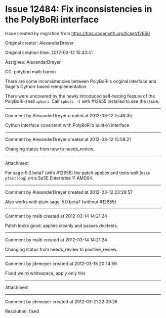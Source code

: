 # Issue 12484: Fix inconsistencies in the PolyBoRi interface

Issue created by migration from https://trac.sagemath.org/ticket/12656

Original creator: AlexanderDreyer

Original creation time: 2012-03-12 15:43:41

Assignee: AlexanderDreyer

CC:  polybori malb burcin

There are some inconsistencies between PolyBoRi's original interface and Sage's Cython-based reimplementation. 

There were uncovered by the newly introduced self-testing feature of the PolyBoRi-shell `ipbori`. Call `ipbori -t` with #12655 installed to see the issue.


---

Comment by AlexanderDreyer created at 2012-03-12 15:49:35

Cython interface consistent with PolyBoRi's built-in interface


---

Comment by AlexanderDreyer created at 2012-03-12 15:58:21

Changing status from new to needs_review.


---

Attachment

For sage-5.0.beta7 (with #12655) the patch applies and tests well (`make ptestlong`) on a SuSE Enterprise 11 AMD64.


---

Comment by AlexanderDreyer created at 2012-03-12 23:26:57

Also works with plain sage-5.0.beta7 (without #12655).


---

Comment by malb created at 2012-03-14 14:21:24

Patch looks good, applies cleanly and passes doctests.


---

Comment by malb created at 2012-03-14 14:21:24

Changing status from needs_review to positive_review.


---

Comment by jdemeyer created at 2012-03-15 20:14:59

Fixed weird whitespace, apply only this


---

Attachment


---

Comment by jdemeyer created at 2012-03-21 22:09:26

Resolution: fixed
